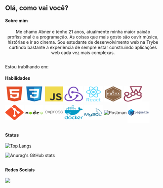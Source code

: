 ## Olá, como vai você?

#### Sobre mim

<p style="text-align: center">
Me chamo Abner e tenho 21 anos, atualmente minha maior paixão profissional é a programação. As coisas que mais gosto são ouvir música, histórias e ir ao cinema. Sou estudante de desenvolvimento web na Trybe curtindo bastante a experiência de sempre estar construindo aplicações web cada vez mais complexas.
</p>


##

Estou trablhando em:

#### Habilidades

<div
style="diplay: inline_block"
>
  <img align="center" height="50" width="60" src="https://raw.githubusercontent.com/devicons/devicon/master/icons/html5/html5-plain.svg">
  <img align="center" height="50" width="60" src="https://github.com/devicons/devicon/blob/master/icons/css3/css3-original.svg">
  <img align="center" height="50" width="60" src="https://raw.githubusercontent.com/devicons/devicon/master/icons/javascript/javascript-original.svg">
  <img align="center" height="50" width="60" src="https://raw.githubusercontent.com/devicons/devicon/master/icons/redux/redux-original.svg">
  <img align="center" height="50" width="60" src="https://raw.githubusercontent.com/devicons/devicon/master/icons/react/react-original-wordmark.svg">
  <img align="center" height="50" width="60" src="https://raw.githubusercontent.com/devicons/devicon/master/icons/mocha/mocha-plain.svg">
  <img align="center" height="50" width="60" src="https://raw.githubusercontent.com/devicons/devicon/master/icons/jest/jest-plain.svg">
  <img align="center" height="50" width="60" src="https://raw.githubusercontent.com/devicons/devicon/master/icons/git/git-original.svg">
  <img align="center" height="50" width="60" src="https://raw.githubusercontent.com/devicons/devicon/master/icons/nodejs/nodejs-original-wordmark.svg">
  <img align="center" height="50" width="60" src="https://raw.githubusercontent.com/devicons/devicon/master/icons/express/express-original-wordmark.svg">
  <img align="center" height="50" width="60" src="https://raw.githubusercontent.com/devicons/devicon/master/icons/docker/docker-plain-wordmark.svg">
  <img align="center" height="50" width="60" src="https://raw.githubusercontent.com/devicons/devicon/master/icons/mysql/mysql-plain-wordmark.svg">
  <img align="center" height="50" width="50" alt="Postman" src="https://www.vectorlogo.zone/logos/getpostman/getpostman-icon.svg">
  <img align="center" height="70" width="70" alt="Postman" src="https://raw.githubusercontent.com/devicons/devicon/master/icons/sequelize/sequelize-original-wordmark.svg">
  
  
  
  
</div>



##

#### Status

[![Top Langs](https://github-readme-stats.vercel.app/api/top-langs/?username=abnerferreiradesousa&layout=compact&show_icons=true&theme=dark)](https://github.com/abnerferreiradesousa)

![Anurag's GitHub stats](https://github-readme-stats.vercel.app/api?username=abnerferreiradesousa&show_icons=true&theme=dark)


## 

#### Redes Sociais

<div>
  <a href="" target="_blank">
    <img src="https://img.shields.io/badge/-Instagram-%23E4405F?style=for-the-badge&logo=instagram&logoColor=white">
  </a>
</div>
